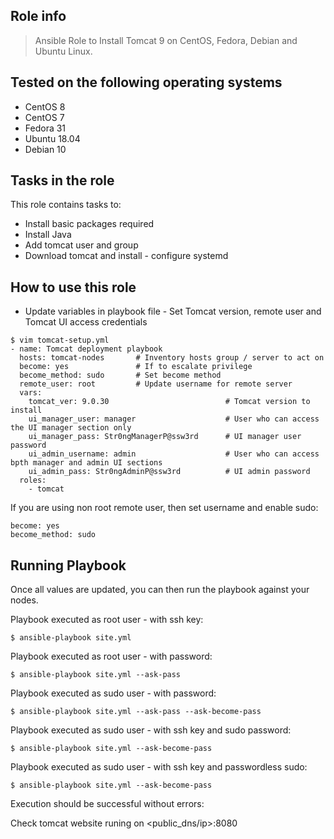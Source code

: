 ## Role info

> Ansible Role to Install Tomcat 9 on CentOS, Fedora, Debian and Ubuntu Linux.


## Tested on the following operating systems

- CentOS 8
- CentOS 7
- Fedora 31
- Ubuntu 18.04
- Debian 10

## Tasks in the role

This role contains tasks to:

- Install basic packages required
- Install Java
- Add tomcat user and group
- Download tomcat and install - configure systemd

## How to use this role


- Update variables in playbook file - Set Tomcat version, remote user and Tomcat UI access credentials

```
$ vim tomcat-setup.yml
- name: Tomcat deployment playbook
  hosts: tomcat-nodes       # Inventory hosts group / server to act on
  become: yes               # If to escalate privilege
  become_method: sudo       # Set become method
  remote_user: root         # Update username for remote server
  vars:
    tomcat_ver: 9.0.30                          # Tomcat version to install
    ui_manager_user: manager                    # User who can access the UI manager section only
    ui_manager_pass: Str0ngManagerP@ssw3rd      # UI manager user password
    ui_admin_username: admin                    # User who can access bpth manager and admin UI sections
    ui_admin_pass: Str0ngAdminP@ssw3rd          # UI admin password
  roles:
    - tomcat
```

If you are using non root remote user, then set username and enable sudo:

```
become: yes
become_method: sudo
```

## Running Playbook

Once all values are updated, you can then run the playbook against your nodes.

Playbook executed as root user - with ssh key:

```
$ ansible-playbook site.yml
```

Playbook executed as root user - with password:

```
$ ansible-playbook site.yml --ask-pass
```

Playbook executed as sudo user - with password:

```
$ ansible-playbook site.yml --ask-pass --ask-become-pass
```

Playbook executed as sudo user - with ssh key and sudo password:

```
$ ansible-playbook site.yml --ask-become-pass
```

Playbook executed as sudo user - with ssh key and passwordless sudo:

```
$ ansible-playbook site.yml --ask-become-pass
```

Execution should be successful without errors:

Check tomcat website runing on <public_dns/ip>:8080

```
```
